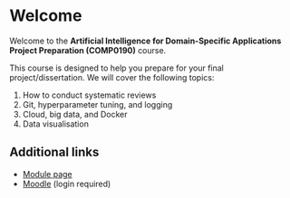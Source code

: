 # Welcome

Welcome to the  **Artificial Intelligence for Domain-Specific Applications Project Preparation (COMP0190)** course.

This course is designed to help you prepare for your final project/dissertation. We will cover the following topics:

1. How to conduct systematic reviews
2. Git, hyperparameter tuning, and logging
3. Cloud, big data, and Docker
4. Data visualisation

## Additional links
* [Module page](https://www.ucl.ac.uk/module-catalogue/modules/artificial-intelligence-for-domain-specific-applications-project-preparation-COMP0190)
* [Moodle](https://moodle.ucl.ac.uk/course/view.php?id=1479) (login required)